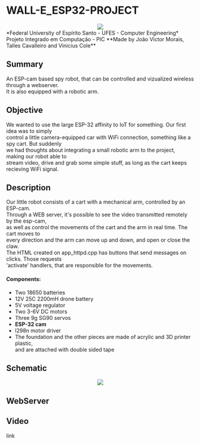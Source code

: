 # WALL-E_ESP32-PROJECT
<div align="center">
<img src="https://github.com/jvmoraiscb/WALL-E-ESP32/tree/main/images/WALL-E-ESP32.jpg"/>
</div>
*Federal University of Espírito Santo - UFES - Computer Engineering*  
Projeto Integrado em Computação - PIC  
**Made by João Victor Morais, Talles Cavalleiro and Vinicius Cole** 

## Summary

An ESP-cam based spy robot, that can be controlled and vizualized wireless through a webserver.  
It is also equipped with a robotic arm.

## Objective

We wanted to use the large ESP-32 affinity to IoT for something. Our first idea was to simply  
control a little camera-equipped car with WiFi connection, something like a spy cart. But suddenly  
we had thoughts about integrating a small robotic arm to the project, making our robot able to  
stream video, drive and grab some simple stuff, as long as the cart keeps recieving WiFi signal.

## Description 

Our little robot consists of a cart with a mechanical arm, controlled by an ESP-cam.  
Through a WEB server, it's possible to see the video transmitted remotely by the esp-cam,  
as well as control the movements of the cart and the arm in real time. The cart moves to  
every direction and the arm can move up and down, and open or close the claw.  
The HTML created on app_httpd.cpp has buttons that send messages on clicks. Those requests  
'activate' handlers, that are responsible for the movements.

#### Components:
- Two 18650 batteries
- 12V 25C 2200mH drone battery
- 5V voltage regulator
- Two 3-6V DC motors
- Three 9g SG90 servos
- **ESP-32 cam**
- l298n motor driver
- The foundation and the other pieces are made of acrylic and 3D printer plastic,  
and are attached with double sided tape

## Schematic
<div align="center">
<img src="https://github.com/jvmoraiscb/WALL-E-ESP32/tree/main/images/electrical-schematic.png"/>
</div>

## WebServer

## Video
link
